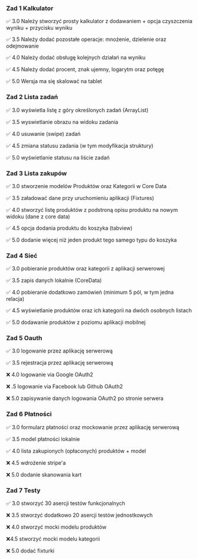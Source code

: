 ### Zad 1 Kalkulator

✅ 3.0 Należy stworzyć prosty kalkulator z dodawaniem + opcja czyszczenia wyniku + przycisku wyniku

✅ 3.5 Należy dodać pozostałe operacje: mnożenie, dzielenie oraz odejmowanie

✅ 4.0 Należy dodać obsługę kolejnych działań na wyniku

✅ 4.5 Należy dodać procent, znak ujemny, logarytm oraz potęgę

✅ 5.0 Wersja ma się skalować na tablet


### Zad 2 Lista zadań

✅ 3.0 wyświetla listę z góry określonych zadań (ArrayList)

✅ 3.5 wyswietlanie obrazu na widoku zadania

✅ 4.0 usuwanie (swipe) zadań

✅ 4.5 zmiana statusu zadania (w tym modyfikacja struktury)

✅ 5.0 wyświetlanie statusu na liście zadań

### Zad 3 Lista zakupów

✅ 3.0 stworzenie modelów Produktów oraz Kategorii w Core Data

✅ 3.5 załadować dane przy uruchomieniu aplikacji (Fixtures)

✅ 4.0 stworzyć listę produktów z podstroną opisu produktu na nowym widoku (dane z core data)

✅ 4.5 opcja dodania produktu do koszyka (tabview)

✅ 5.0 dodanie więcej niż jeden produkt tego samego typu do koszyka

### Zad 4 Sieć

✅ 3.0 pobieranie produktów oraz kategorii z aplikacji serwerowej

✅ 3.5 zapis danych lokalnie (CoreData)

✅ 4.0 pobieranie dodatkowo zamówień (minimum 5 pól, w tym jedna relacja)

✅ 4.5 wyświetlanie produktów oraz ich kategorii na dwóch osobnych listach

✅ 5.0 dodawanie produktów z poziomu aplikacji mobilnej

### Zad 5 Oauth

✅ 3.0 logowanie przez aplikację serwerową

✅ 3.5 rejestracja przez aplikację serwerową

❌ 4.0 logowanie via Google OAuth2

❌ .5 logowanie via Facebook lub Github OAuth2

❌ 5.0 zapisywanie danych logowania OAuth2 po stronie serwera

### Zad 6 Płatności

✅ 3.0 formularz płatności oraz mockowanie przez aplikację serwerową

✅ 3.5 model płatności lokalnie

✅ 4.0 lista zakupionych (opłaconych) produktów + model

❌ 4.5 wdrożenie stripe'a

❌ 5.0 dodanie skanowania kart

### Zad 7 Testy

✅ 3.0 stworzyć 30 asercji testów funkcjonalnych

❌ 3.5 stworzyć dodatkowo 20 asercji testów jednostkowych

❌ 4.0 stworzyć mocki modelu produktów

❌4.5 stworzyć mocki modelu kategorii

❌ 5.0 dodać fixturki

